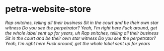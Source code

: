 # petra-website-store

*Rap snitches, telling all their business
Sit in the court and be their own star witness
Do you see the perpetrator? Yeah, I'm right here
Fuck around, get the whole label sent up for years, uh
Rap snitches, telling all their business
Sit in the court and be their own star witness
Do you see the perpetrator? Yeah, I'm right here
Fuck around, get the whole label sent up for years*

